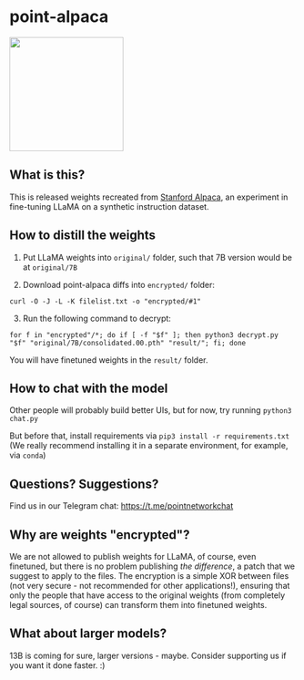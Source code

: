 # point-alpaca

<img src="https://point-alpaca.fra1.cdn.digitaloceanspaces.com/alpaca.png" height="200" width="200">

## What is this?

This is released weights recreated from [Stanford Alpaca](https://github.com/tatsu-lab/stanford_alpaca), an experiment in fine-tuning LLaMA on a synthetic instruction dataset.

## How to distill the weights

1. Put LLaMA weights into `original/` folder, such that 7B version would be at `original/7B`

2. Download point-alpaca diffs into `encrypted/` folder:

```
curl -O -J -L -K filelist.txt -o "encrypted/#1"
```

3. Run the following command to decrypt:

```
for f in "encrypted"/*; do if [ -f "$f" ]; then python3 decrypt.py "$f" "original/7B/consolidated.00.pth" "result/"; fi; done
```

You will have finetuned weights in the `result/` folder.

## How to chat with the model

Other people will probably build better UIs, but for now, try running `python3 chat.py`

But before that, install requirements via `pip3 install -r requirements.txt` (We really recommend installing it in a separate environment, for example, via `conda`)

## Questions? Suggestions?

Find us in our Telegram chat: https://t.me/pointnetworkchat

## Why are weights "encrypted"?

We are not allowed to publish weights for LLaMA, of course, even finetuned, but there is no problem publishing *the difference*, a patch that we suggest to apply to the files. The encryption is a simple XOR between files (not very secure - not recommended for other applications!), ensuring that only the people that have access to the original weights (from completely legal sources, of course) can transform them into finetuned weights.

## What about larger models?

13B is coming for sure, larger versions - maybe. Consider supporting us if you want it done faster. :)